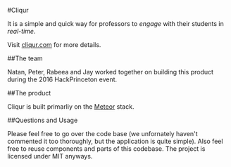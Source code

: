 #Cliqur

It is a simple and quick way for professors to *engage* with their students in *real-time*.

Visit [cliqur.com](https://cliqur.com) for more details.


##The team

Natan, Peter, Rabeea and Jay worked together on building this product during the 2016 HackPrinceton event.


##The product

Cliqur is built primarliy on the [Meteor](meteor.com) stack.


##Questions and Usage

Please feel free to go over the code base (we unfornately haven't commented it too thoroughly, but the application is quite simple). Also feel free to reuse components and parts of this codebase. The project is licensed under MIT anyways.
